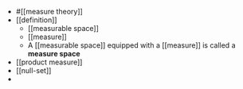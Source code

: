 - #[[measure theory]]
- [[definition]]
	- [[measurable space]]
	- [[measure]]
	- A [[measurable space]] equipped with a [[measure]] is called a **measure space**
- [[product measure]]
- [[null-set]]
-